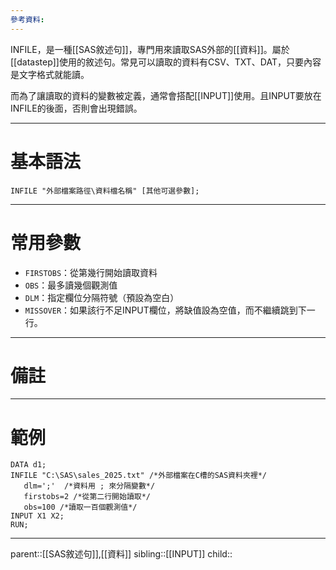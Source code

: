 ```yaml
---
參考資料:
---
```

INFILE，是一種[[SAS敘述句]]，專門用來讀取SAS外部的[[資料]]。屬於[[datastep]]使用的敘述句。常見可以讀取的資料有CSV、TXT、DAT，只要內容是文字格式就能讀。

而為了讓讀取的資料的變數被定義，通常會搭配[[INPUT]]使用。且INPUT要放在INFILE的後面，否則會出現錯誤。
- - -
# 基本語法
```SAS
INFILE "外部檔案路徑\資料檔名稱" [其他可選參數];
```
- - -
# 常用參數
- `FIRSTOBS`：從第幾行開始讀取資料
- `OBS`：最多讀幾個觀測值
- `DLM`：指定欄位分隔符號（預設為空白）
- `MISSOVER`：如果該行不足INPUT欄位，將缺值設為空值，而不繼續跳到下一行。
- - -
# 備註

- - -
# 範例
```SAS
DATA d1;
INFILE "C:\SAS\sales_2025.txt" /*外部檔案在C槽的SAS資料夾裡*/
   dlm=';'  /*資料用 ; 來分隔變數*/
   firstobs=2 /*從第二行開始讀取*/
   obs=100 /*讀取一百個觀測值*/
INPUT X1 X2;
RUN;
```
- - -
parent::[[SAS敘述句]],[[資料]]
sibling::[[INPUT]]
child::